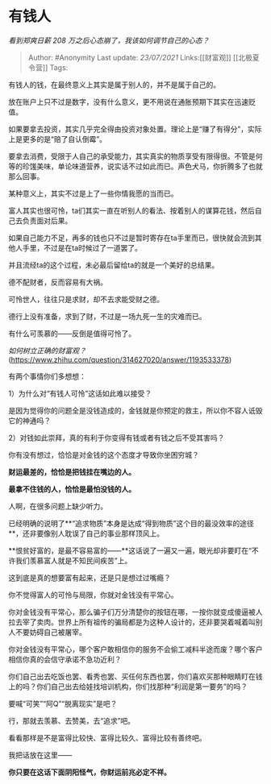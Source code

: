 # 有钱人
*看到郑爽日薪 208 万之后心态崩了，我该如何调节自己的心态？*

> Author: #Anonymity
> Last update: *23/07/2021*
> Links:[[财富观]] [[北极夏令营]]
> Tags:

有钱人的钱，在最终意义上其实是属于别人的，并不是属于自己的。

放在账户上只不过是数字，没有什么意义，更不用说在通胀预期下其实在迅速贬值。

如果要拿去投资，其实几乎完全得由投资对象处置。理论上是“赚了有得分”，实际上是更多的是“赔了自认倒霉”。

要拿去消费，受限于人自己的承受能力，其实真实的物质享受有限得很。不管是何等的珍馐美味，单论味道营养，说实话不过如此而已。声色犬马，你折腾多了也就那么回事。

某种意义上，其实不过是上了一些你情我愿的当而已。

富人其实也很可怜，ta们其实一直在听别人的看法、按着别人的谋算花钱，然后自己去负责面对后果。

如果自己能力不足，再多的钱也只不过是暂时寄存在ta手里而已，很快就会流到其他人手里，不过是在ta时候过了一道罢了。

并且流经ta的这个过程，未必最后留给ta的就是一个美好的总结果。

德不配财者，反而容易有大祸。

可怜世人，往往只是求财，却不去求能受财之德。

德行上没有准备，求到了财，不过是一场九死一生的灾难而已。

有什么可羡慕的——反倒是值得可怜了。

*如何树立正确的财富观？*(https://www.zhihu.com/question/314627020/answer/1193533378)

有两个事情你们多想想：

1）为什么对“有钱人可怜”这话如此难以接受？

是因为觉得你的问题全是没钱造成的，金钱就是你预定的救主，所以你不容人诋毁它的神通吗？

2）对钱如此崇拜，真的有利于你变得有钱或者有钱之后不受其害吗？

你有没有想过，恰恰是对金钱的这个态度才导致你坐困穷城？

**财运最差的，恰恰是把钱挂在嘴边的人。**

**最拿不住钱的人，恰恰是最怕没钱的人。**

人啊，在很多问题上缺少听力。

已经明确的说明了**“追求物质”本身是达成“得到物质”这个目的最没效率的途径**，还非要像别人耽误了自己的事业那样顶风上。

**恨贫好富的，是最不容易富的——**这话说了一遍又一遍，眼光却非要盯在“不许我们羡慕富人就是不知民间疾苦”上。

这到底是真的想要富有起来，还是只是想过过嘴瘾？

你不觉得富人的可怜与局限，你就对金钱没有平常心。

你对金钱没有平常心，那么骗子们万分清楚你的按钮在哪，一按你就变成傻逼被人拉去宰了卖肉。世界上所有祖传的骗局都是为这种人设计的，还非要哭着喊着叫别人不要妨碍自己被屠宰。

你对金钱没有平常心，哪个客户敢相信你的服务不会偷工减料半途而废？哪个客户相信你真的会信守承诺不急功近利？

你们自己出去吃饭也罢、看秀也罢、买任何东西也罢，你们喜欢买那种眼睛盯在钱上的吗？你们自己出去给娃找培训机构，你们找那种“利润是第一要务”的吗？

要喊“可笑”“阿Q”“脱离现实”是吧？

行，那就去羡慕、去赞美，去“追求”吧。

看看那样是不是富得比较快、富得比较久、富得比较有善终吧。

我把话放在这里——

**你只要在这话下面阴阳怪气，你财运前兆必定不祥。**
